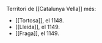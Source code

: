 Territori de [[Catalunya Vella]] més:

- [[Tortosa]], el 1148.
- [[Lleida]], el 1149.
- [[Fraga]], el 1149.